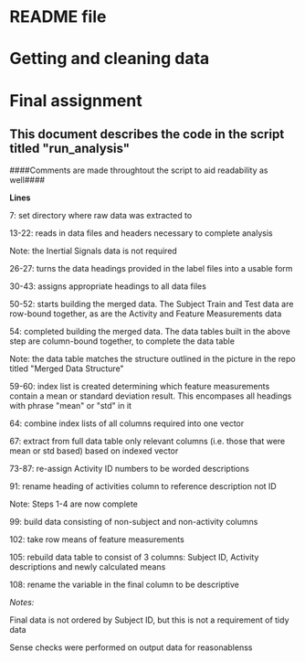 # README file
# Getting and cleaning data 
# Final assignment


## This document describes the code in the script titled "run_analysis"
####Comments are made throughtout the script to aid readability as well####


**Lines**

7: set directory where raw data was extracted to

13-22: reads in data files and headers necessary to complete analysis

Note: the Inertial Signals data is not required

26-27: turns the data headings provided in the label files into a usable form

30-43: assigns appropriate headings to all data files

50-52: starts building the merged data. The Subject Train and Test data are row-bound together, as are the Activity and Feature Measurements data

54: completed building the merged data. The data tables built in the above step are column-bound together, to complete the data table

Note: the data table matches the structure outlined in the picture in the repo titled "Merged Data Structure"

59-60: index list is created determining which feature measurements contain a mean or standard deviation result. This encompases all headings with phrase "mean" or "std" in it

64: combine index lists of all columns required into one vector

67: extract from full data table only relevant columns (i.e. those that were mean or std based) based on indexed vector

73-87: re-assign Activity ID numbers to be worded descriptions

91: rename heading of activities column to reference description not ID

Note: Steps 1-4 are now complete

99: build data consisting of non-subject and non-activity columns

102: take row means of feature measurements

105: rebuild data table to consist of 3 columns: Subject ID, Activity descriptions and newly calculated means

108: rename the variable in the final column to be descriptive

*Notes:* 

Final data is not ordered by Subject ID, but this is not a requirement of tidy data

Sense checks were performed on output data for reasonablenss
